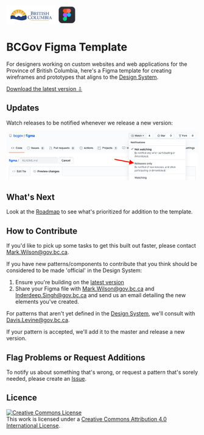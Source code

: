 ![Province of British Columbia](https://github.com/bcgov/figma/blob/master/images/bcgov-logo.jpg) ![figma](https://github.com/bcgov/figma/blob/master/images/figma-logo.png)

# BCGov Figma Template 

For designers working on custom websites and web applications for the Province of British Columbia, here's a Figma template for creating wireframes and prototypes that aligns to the [Design System](https://developer.gov.bc.ca/Design-System/About-the-Design-System).

[Download the latest version ⇩](https://github.com/bcgov/figma/blob/master/versions/bcgov_2020-06-15.fig?raw=true)

## Updates

Watch releases to be notified whenever we release a new version:

![Watch Releases](https://github.com/bcgov/figma/blob/master/images/watch-releases.png)

## What's Next

Look at the [Roadmap](https://github.com/bcgov/figma/projects/1) to see what's prioritized for addition to the template.

## How to Contribute

If you'd like to pick up some tasks to get this built out faster, please contact Mark.Wilson@gov.bc.ca.

If you have new patterns/components to contribute that you think should be considered to be made 'official' in the Design System:

1. Ensure you're building on the [latest version](https://github.com/bcgov/figma/blob/master/versions/bcgov_2020-06-15.fig?raw=true)
2. Share your Figma file with Mark.Wilson@gov.bc.ca and Inderdeep.Singh@gov.bc.ca and send us an email detailing the new elements you've created.

For patterns that aren't yet defined in the [Design System](https://developer.gov.bc.ca/Design-System/About-the-Design-System), we'll consult with Davis.Levine@gov.bc.ca.

If your pattern is accepted, we'll add it to the master and release a new version.

## Flag Problems or Request Additions

To notify us about something that's wrong, or request a pattern that's sorely needed, please create an [Issue](https://github.com/bcgov/figma/issues/new/choose). 

## Licence

<a rel="license" href="http://creativecommons.org/licenses/by/4.0/"><img alt="Creative Commons License" style="border-width:0" src="https://i.creativecommons.org/l/by/4.0/88x31.png" /></a><br />This work is licensed under a <a rel="license" href="http://creativecommons.org/licenses/by/4.0/">Creative Commons Attribution 4.0 International License</a>.
